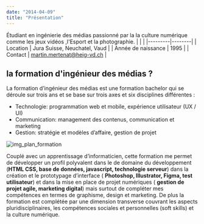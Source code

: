```yaml
---
date: "2014-04-09"
title: "Présentation"
---
```


Étudiant en ingénierie des médias passionné par la la culture numérique comme les jeux vidéos ,l'Esport et la photographie.
|   |  |
|---------|--------|
| Location    | Jura Suisse, Neuchatel, Vaud   |
| Année de naissance    | 1995  |
| Contact | martin.mertenat@heig-vd.ch |

## la formation d'ingénieur des médias ?


La formation d’ingénieur des médias est une formation bachelor qui se déroule sur trois ans et se base sur trois axes et six disciplines différentes :

* Technologie: programmation web et mobile, expérience utilisateur (UX / UI)
* Communication: management des contenus, communication et marketing 
* Gestion: stratégie et modèles d’affaire, gestion de projet

![img_plan_formation](/static/imames/planform.PNG)


Couplé avec un apprentissage d’informaticien, cette formation me permet de développer un profil polyvalent dans le de domaine du développement (**HTML CSS, base de données, javascript, technologie serveur**) dans la création et le prototypage d’interface ( **Photoshop, Illustrator, Figma, test utilisateur**) et dans la mise en place de projet numériques ( **gestion de projet agile, marketing digital**) mais surtout de compléter mes compétences en termes de graphisme, design et marketing. De plus la formation est complétée par une dimension transverse couvrant les aspects pluridisciplinaires, les compétences sociales et personnelles (soft skills) et la culture numérique.

